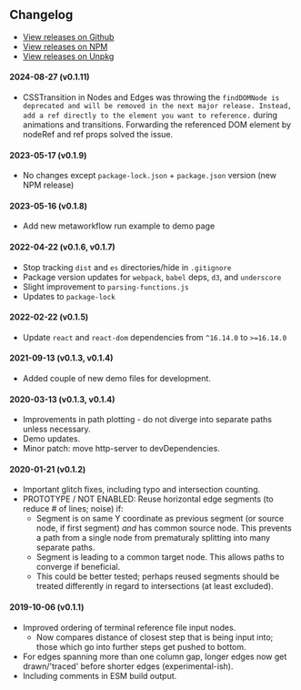## Changelog

- [View releases on Github](https://github.com/4dn-dcic/react-workflow-viz/releases)
- [View releases on NPM](https://www.npmjs.com/package/@hms-dbmi-bgm/react-workflow-viz?activeTab=versions)
- [View releases on Unpkg](https://unpkg.com/browse/@hms-dbmi-bgm/react-workflow-viz/)

#### 2024-08-27 (v0.1.11)
- CSSTransition in Nodes and Edges was throwing the `findDOMNode is deprecated and will be removed in the next major release. Instead, add a ref directly to the element you want to reference.` during animations and transitions. Forwarding the referenced DOM element by nodeRef and ref props solved the issue.

#### 2023-05-17 (v0.1.9)
- No changes except `package-lock.json` + `package.json` version (new NPM release)

#### 2023-05-16 (v0.1.8)
- Add new metaworkflow run example to demo page

#### 2022-04-22 (v0.1.6, v0.1.7)
- Stop tracking `dist` and `es` directories/hide in `.gitignore`
- Package version updates for `webpack`, `babel` deps, `d3`, and `underscore`
- Slight improvement to `parsing-functions.js`
- Updates to `package-lock`

#### 2022-02-22 (v0.1.5)
- Update `react` and `react-dom` dependencies from `^16.14.0` to `>=16.14.0`

#### 2021-09-13 (v0.1.3, v0.1.4)
- Added couple of new demo files for development.

#### 2020-03-13 (v0.1.3, v0.1.4)
- Improvements in path plotting - do not diverge into separate paths unless necessary.
- Demo updates.
- Minor patch: move http-server to devDependencies.

#### 2020-01-21 (v0.1.2)
- Important glitch fixes, including typo and intersection counting.
- PROTOTYPE / NOT ENABLED: Reuse horizontal edge segments (to reduce # of lines; noise) if:
  - Segment is on same Y coordinate as previous segment (or source node, if first segment) _and_ has common source node. This prevents a path from a single node from prematuraly splitting into many separate paths.
  - Segment is leading to a common target node. This allows paths to converge if beneficial.
  - This could be better tested; perhaps reused segments should be treated differently in regard to intersections (at least excluded).

#### 2019-10-06 (v0.1.1)
- Improved ordering of terminal reference file input nodes.
  - Now compares distance of closest step that is being input into; those which go into further steps get pushed to bottom.
- For edges spanning more than one column gap, longer edges now get drawn/'traced' before shorter edges (experimental-ish).
- Including comments in ESM build output.